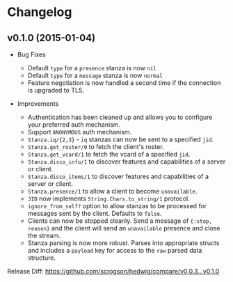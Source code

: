 # Changelog

## v0.1.0 (2015-01-04)

- Bug Fixes
  - Default `type` for a `presence` stanza is now `nil`
  - Default `type` for a `message` stanza is now `normal`
  - Feature negotiation is now handled a second time if the connection is upgraded to TLS.

- Improvements

  - Authentication has been cleaned up and allows you to configure your preferred auth mechanism.
  - Support `ANONYMOUS` auth mechanism.
  - `Stanza.iq/{2,3}` - `iq` stanzas can now be sent to a specified `jid`.
  - `Stanza.get_roster/0` to fetch the client's roster.
  - `Stanza.get_vcard/1` to fetch the vcard of a specified `jid`.
  - `Stanza.disco_info/1` to discover features and capabilities of a server or client.
  - `Stanza.disco_items/1` to discover features and capabilities of a server or client.
  - `Stanza.presence/1` to allow a client to become `unavailable`.
  - `JID` now implements `String.Chars.to_string/1` protocol.
  - `ignore_from_self?` option to allow stanzas to be processed for messages sent by the client. Defaults to `false`.
  - Clients can now be stopped cleanly. Send a message of `{:stop, reason}` and the client will send an `unavailable` presence and close the stream.
  - Stanza parsing is now more robust. Parses into appropriate structs and includes a `payload` key for access to the `raw` parsed data structure.

Release Diff: https://github.com/scrogson/hedwig/compare/v0.0.3...v0.1.0
